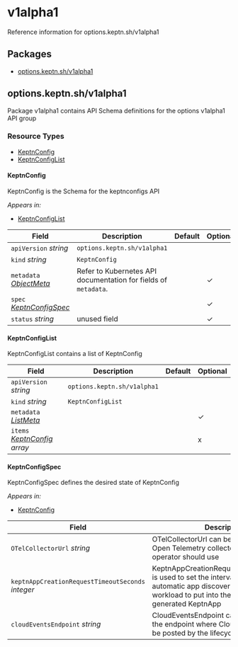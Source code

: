 # v1alpha1

Reference information for options.keptn.sh/v1alpha1

<!-- markdownlint-disable -->

## Packages
- [options.keptn.sh/v1alpha1](#optionskeptnshv1alpha1)


## options.keptn.sh/v1alpha1

Package v1alpha1 contains API Schema definitions for the options v1alpha1 API group

### Resource Types
- [KeptnConfig](#keptnconfig)
- [KeptnConfigList](#keptnconfiglist)



#### KeptnConfig



KeptnConfig is the Schema for the keptnconfigs API

_Appears in:_
- [KeptnConfigList](#keptnconfiglist)

| Field | Description | Default | Optional |
| --- | --- | --- | --- |
| `apiVersion` _string_ | `options.keptn.sh/v1alpha1` | | |
| `kind` _string_ | `KeptnConfig` | | |
| `metadata` _[ObjectMeta](https://kubernetes.io/docs/reference/generated/kubernetes-api/v1.28/#objectmeta-v1-meta)_ | Refer to Kubernetes API documentation for fields of `metadata`. || ✓ |
| `spec` _[KeptnConfigSpec](#keptnconfigspec)_ |  || ✓ |
| `status` _string_ | unused field || ✓ |


#### KeptnConfigList



KeptnConfigList contains a list of KeptnConfig



| Field | Description | Default | Optional |
| --- | --- | --- | --- |
| `apiVersion` _string_ | `options.keptn.sh/v1alpha1` | | |
| `kind` _string_ | `KeptnConfigList` | | |
| `metadata` _[ListMeta](https://kubernetes.io/docs/reference/generated/kubernetes-api/v1.28/#listmeta-v1-meta)_ |  || ✓ |
| `items` _[KeptnConfig](#keptnconfig) array_ |  || x |


#### KeptnConfigSpec



KeptnConfigSpec defines the desired state of KeptnConfig

_Appears in:_
- [KeptnConfig](#keptnconfig)

| Field | Description | Default | Optional |
| --- | --- | --- | --- |
| `OTelCollectorUrl` _string_ | OTelCollectorUrl can be used to set the Open Telemetry collector that the lifecycle operator should use || ✓ |
| `keptnAppCreationRequestTimeoutSeconds` _integer_ | KeptnAppCreationRequestTimeoutSeconds is used to set the interval in which automatic app discovery searches for workload to put into the same auto-generated KeptnApp |30| ✓ |
| `cloudEventsEndpoint` _string_ | CloudEventsEndpoint can be used to set the endpoint where Cloud Events should be posted by the lifecycle operator || ✓ |


